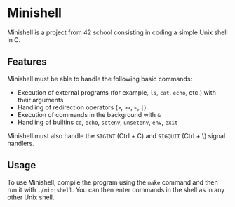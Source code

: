 # Minishell

Minishell is a project from 42 school consisting in coding a simple Unix shell in C.

## Features

Minishell must be able to handle the following basic commands:

- Execution of external programs (for example, `ls`, `cat`, `echo`, etc.) with their arguments
- Handling of redirection operators (`>`, `>>`, `<`, `|`)
- Execution of commands in the background with `&`
- Handling of builtins `cd`, `echo`, `setenv`, `unsetenv`, `env`, `exit`

Minishell must also handle the `SIGINT` (Ctrl + C) and `SIGQUIT` (Ctrl + \\) signal handlers.

## Usage

To use Minishell, compile the program using the `make` command and then run it with `./minishell`. You can then enter commands in the shell as in any other Unix shell.
